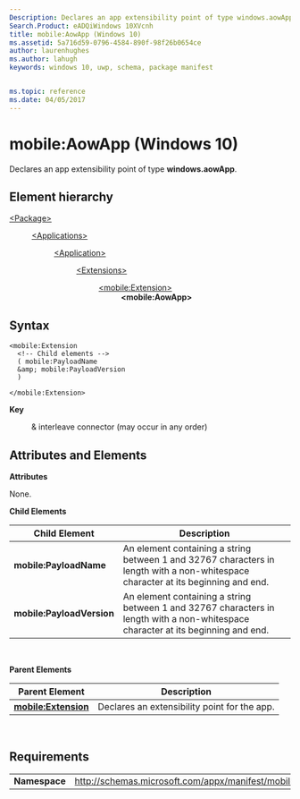 ```yaml
---
Description: Declares an app extensibility point of type windows.aowApp.
Search.Product: eADQiWindows 10XVcnh
title: mobile:AowApp (Windows 10)
ms.assetid: 5a716d59-0796-4584-890f-98f26b0654ce
author: laurenhughes
ms.author: lahugh
keywords: windows 10, uwp, schema, package manifest


ms.topic: reference
ms.date: 04/05/2017
---
```


# mobile:AowApp (Windows 10)


Declares an app extensibility point of type **windows.aowApp**.

## Element hierarchy

<dl>
<dt><a href="element-package.md">&lt;Package&gt;</a></dt>
<dd>
<dl>
<dt><a href="element-applications.md">&lt;Applications&gt;</a></dt>
<dd>
<dl>
<dt><a href="element-application.md">&lt;Application&gt;</a></dt>
<dd>
<dl>
<dt><a href="element-1-extensions.md">&lt;Extensions&gt;</a></dt>
<dd>
<dl>
<dt><a href="element-mobile-extension-manual.md">&lt;mobile:Extension&gt;</a></dt>
<dd><b>&lt;mobile:AowApp&gt;</b></dd>
</dl>
</dd>
</dl>
</dd>
</dl>
</dd>
</dl>
</dd>
</dl>

## Syntax


```
<mobile:Extension
  <!-- Child elements -->
  ( mobile:PayloadName
  &amp; mobile:PayloadVersion
  )

</mobile:Extension>
```

**Key**

          & interleave connector (may occur in any order)

## Attributes and Elements


**Attributes**

None.

**Child Elements**

| Child Element             | Description                                                                                                                       |
|---------------------------|-----------------------------------------------------------------------------------------------------------------------------------|
| **mobile:PayloadName**    | An element containing a string between 1 and 32767 characters in length with a non-whitespace character at its beginning and end. |
| **mobile:PayloadVersion** | An element containing a string between 1 and 32767 characters in length with a non-whitespace character at its beginning and end. |

 

**Parent Elements**

| Parent Element                                              | Description                                  |
|-------------------------------------------------------------|----------------------------------------------|
| [**mobile:Extension**](element-mobile-extension-manual.md) | Declares an extensibility point for the app. |

 

## Requirements


|               |                                                             |
|---------------|-------------------------------------------------------------|
| **Namespace** | http://schemas.microsoft.com/appx/manifest/mobile/windows10 |

 

 

 




